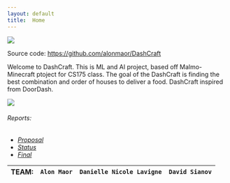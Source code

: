 ```yaml
---
layout: default
title:  Home
---
```


<img src="https://teambeyond.net/wp-content/uploads/2016/06/Minecraft-Header.jpg">

Source code: https://github.com/alonmaor/DashCraft

Welcome to DashCraft. This is ML and AI project, based off Malmo-Minecraft ptoject for CS175 class.
The goal of the DashCraft is finding the best combination and order of houses to deliver a food. DashCraft inspired from DoorDash. 

<img src="https://foodtechconnect.com/wp-content/uploads/2015/05/DoorDash-Logo.jpg">

###### Reports:

- [*Proposal*](proposal.html)
- [*Status*](status.html)
- [*Final*](final.html)

TEAM: | `Alon Maor`   | `Danielle Nicole Lavigne` | `David Sianov`|
| -------------|:-------------:|:-------------:| -----:|

